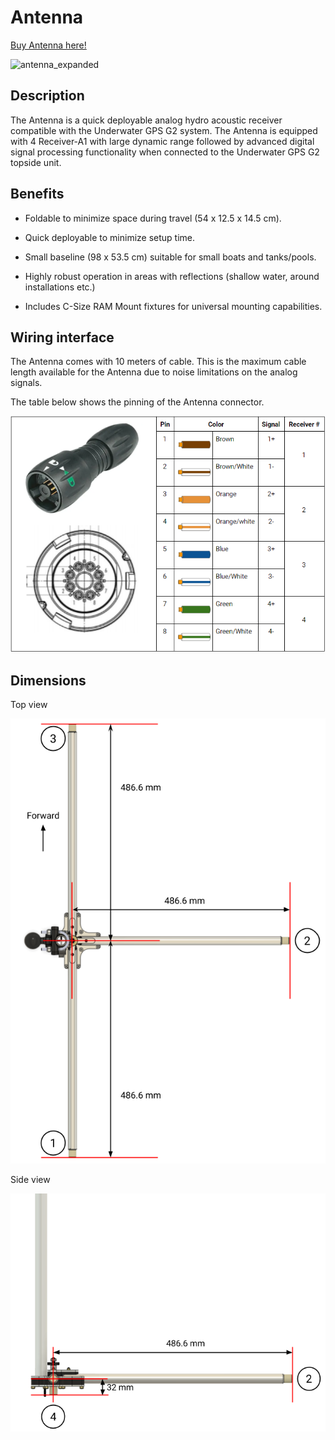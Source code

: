# Antenna

[Buy Antenna here!](https://store.waterlinked.com/product/antenna/)

![antenna_expanded](https://store.waterlinked.com/wp-content/uploads/2020/08/Antenna_Expanded_1600_web.jpg)

## Description

The Antenna is a quick deployable analog hydro acoustic receiver compatible with the Underwater GPS G2 system. The Antenna is equipped with 4 Receiver-A1 with large dynamic range followed by advanced digital signal processing functionality when connected to the Underwater GPS G2 topside unit.

## Benefits

* Foldable to minimize space during travel (54 x 12.5 x 14.5 cm).

* Quick deployable to minimize setup time.

* Small baseline (98 x 53.5 cm) suitable for small boats and tanks/pools.

* Highly robust operation in areas with reflections (shallow water, around installations etc.)

* Includes C-Size RAM Mount fixtures for universal mounting capabilities.

## Wiring interface

The Antenna comes with 10 meters of cable. This is the maximum cable length available for the Antenna due to noise limitations on the analog signals.

The table below shows the pinning of the Antenna connector.

![receiver_connector_binder](../img/antenna_connector_binder.png)

## Dimensions

Top view

![antenna_dimensions_top](../img/antenna_dimensions_top.png)

Side view

![antenna_dimensions_side](../img/antenna_dimensions_side.png)
